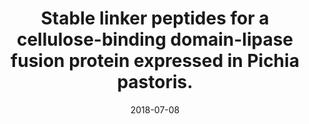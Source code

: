 ---
doi: False
journal: Protein engineering
title: Stable linker peptides for a cellulose-binding domain-lipase fusion protein expressed in Pichia pastoris.
date: 2018-07-08
authors: Gustavsson, M, Lehtiö, J, Denman, S, Teeri, TT, Hult, K, Martinelle, M
---